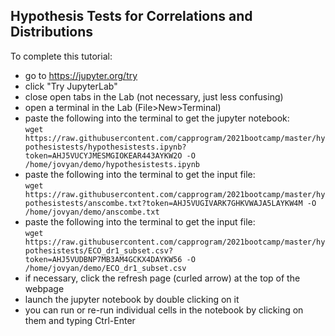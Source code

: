 ## Hypothesis Tests for Correlations and Distributions

To complete this tutorial:

 * go to https://jupyter.org/try
 * click "Try JupyterLab"
 * close open tabs in the Lab (not necessary, just less confusing)
 * open a terminal in the Lab (File>New>Terminal)
 * paste the following into the terminal to get the jupyter notebook:<br/>
  `wget https://raw.githubusercontent.com/capprogram/2021bootcamp/master/hypothesistests/hypothesistests.ipynb?token=AHJ5VUCYJMESMGIOKEAR443AYKW2O -O /home/jovyan/demo/hypothesistests.ipynb`
 * paste the following into the terminal to get the input file:<br/>
  `wget https://raw.githubusercontent.com/capprogram/2021bootcamp/master/hypothesistests/anscombe.txt?token=AHJ5VUGIVARK7GHKVWAJA5LAYKW4M -O /home/jovyan/demo/anscombe.txt` <br>
 * paste the following into the terminal to get the input file:<br/>
  `wget https://raw.githubusercontent.com/capprogram/2021bootcamp/master/hypothesistests/ECO_dr1_subset.csv?token=AHJ5VUDBNP7MB3AM4GCKX4DAYKW56 -O /home/jovyan/demo/ECO_dr1_subset.csv` <br>
 * if necessary, click the refresh page (curled arrow) at the top of the webpage
 * launch the jupyter notebook by double clicking on it
 * you can run or re-run individual cells in the notebook by clicking on them and typing Ctrl-Enter
